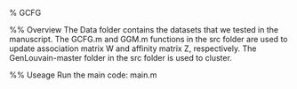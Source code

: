 
% GCFG

%% Overview
 The Data folder contains the datasets that we tested in the manuscript.
 The GCFG.m and GGM.m functions in the src folder are used to update association matrix W and affinity matrix Z, respectively.
 The GenLouvain-master folder in the src folder is used to cluster.


%% Useage
 Run the main code: main.m

